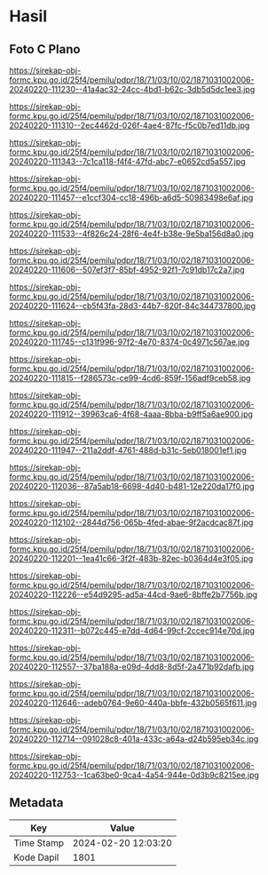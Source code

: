 # Hasil

## Foto C Plano

https://sirekap-obj-formc.kpu.go.id/25f4/pemilu/pdpr/18/71/03/10/02/1871031002006-20240220-111230--41a4ac32-24cc-4bd1-b62c-3db5d5dc1ee3.jpg

https://sirekap-obj-formc.kpu.go.id/25f4/pemilu/pdpr/18/71/03/10/02/1871031002006-20240220-111310--2ec4462d-026f-4ae4-87fc-f5c0b7ed11db.jpg

https://sirekap-obj-formc.kpu.go.id/25f4/pemilu/pdpr/18/71/03/10/02/1871031002006-20240220-111343--7c1ca118-f4f4-47fd-abc7-e0652cd5a557.jpg

https://sirekap-obj-formc.kpu.go.id/25f4/pemilu/pdpr/18/71/03/10/02/1871031002006-20240220-111457--e1ccf304-cc18-496b-a6d5-50983498e6af.jpg

https://sirekap-obj-formc.kpu.go.id/25f4/pemilu/pdpr/18/71/03/10/02/1871031002006-20240220-111533--4f826c24-28f6-4e4f-b38e-9e5ba156d8a0.jpg

https://sirekap-obj-formc.kpu.go.id/25f4/pemilu/pdpr/18/71/03/10/02/1871031002006-20240220-111606--507ef3f7-85bf-4952-92f1-7c91db17c2a7.jpg

https://sirekap-obj-formc.kpu.go.id/25f4/pemilu/pdpr/18/71/03/10/02/1871031002006-20240220-111624--cb5f43fa-28d3-44b7-820f-84c344737800.jpg

https://sirekap-obj-formc.kpu.go.id/25f4/pemilu/pdpr/18/71/03/10/02/1871031002006-20240220-111745--c131f996-97f2-4e70-8374-0c4971c567ae.jpg

https://sirekap-obj-formc.kpu.go.id/25f4/pemilu/pdpr/18/71/03/10/02/1871031002006-20240220-111815--f286573c-ce99-4cd6-859f-156adf9ceb58.jpg

https://sirekap-obj-formc.kpu.go.id/25f4/pemilu/pdpr/18/71/03/10/02/1871031002006-20240220-111912--39963ca6-4f68-4aaa-8bba-b9ff5a6ae900.jpg

https://sirekap-obj-formc.kpu.go.id/25f4/pemilu/pdpr/18/71/03/10/02/1871031002006-20240220-111947--211a2ddf-4761-488d-b31c-5eb018001ef1.jpg

https://sirekap-obj-formc.kpu.go.id/25f4/pemilu/pdpr/18/71/03/10/02/1871031002006-20240220-112036--87a5ab18-6698-4d40-b481-12e220da17f0.jpg

https://sirekap-obj-formc.kpu.go.id/25f4/pemilu/pdpr/18/71/03/10/02/1871031002006-20240220-112102--2844d756-065b-4fed-abae-9f2acdcac87f.jpg

https://sirekap-obj-formc.kpu.go.id/25f4/pemilu/pdpr/18/71/03/10/02/1871031002006-20240220-112201--1ea41c66-3f2f-483b-82ec-b0364d4e3f05.jpg

https://sirekap-obj-formc.kpu.go.id/25f4/pemilu/pdpr/18/71/03/10/02/1871031002006-20240220-112226--e54d9295-ad5a-44cd-9ae6-8bffe2b7756b.jpg

https://sirekap-obj-formc.kpu.go.id/25f4/pemilu/pdpr/18/71/03/10/02/1871031002006-20240220-112311--b072c445-e7dd-4d64-99cf-2ccec914e70d.jpg

https://sirekap-obj-formc.kpu.go.id/25f4/pemilu/pdpr/18/71/03/10/02/1871031002006-20240220-112557--37ba188a-e09d-4dd8-8d5f-2a471b92dafb.jpg

https://sirekap-obj-formc.kpu.go.id/25f4/pemilu/pdpr/18/71/03/10/02/1871031002006-20240220-112646--adeb0764-9e60-440a-bbfe-432b0565f611.jpg

https://sirekap-obj-formc.kpu.go.id/25f4/pemilu/pdpr/18/71/03/10/02/1871031002006-20240220-112714--091028c8-401a-433c-a64a-d24b595eb34c.jpg

https://sirekap-obj-formc.kpu.go.id/25f4/pemilu/pdpr/18/71/03/10/02/1871031002006-20240220-112753--1ca63be0-9ca4-4a54-944e-0d3b9c8215ee.jpg


## Metadata

| Key        | Value               |
| ---------- | ------------------- |
| Time Stamp | 2024-02-20 12:03:20 |
| Kode Dapil | 1801                |



